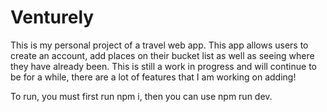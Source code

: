 # Venturely

This is my personal project of a travel web app. This app allows users to create an account, add places on their bucket list as well as seeing where they have already been. This is still a work in progress and will continue to be for a while, there are a lot of features that I am working on adding!

To run, you must first run npm i, then you can use npm run dev.


